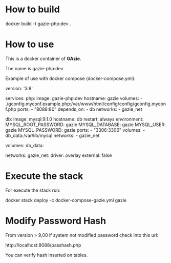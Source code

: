 # How to build

docker build -t gazie-php:dev .

# How to use

This is a docker container of __GAzie__.

The name is gazie-php:dev

Example of use with docker compose (docker-compose.yml):

version: '3.8'

services:
  php:
    image: gazie-php:dev
    hostname: gazie
    volumes:
      - ./gconfig.myconf.example.php:/var/www/html/config/config/gconfig.myconf.php
    ports:
      - "8088:80"
    depends_on:
      - db
    networks:
      - gazie_net

  db:
    image: mysql:9.1.0
    hostname: db
    restart: always
    environment:
      MYSQL_ROOT_PASSWORD: gazie
      MYSQL_DATABASE: gazie
      MYSQL_USER: gazie
      MYSQL_PASSWORD: gazie
    ports:
      - "3306:3306"
    volumes:
      - db_data:/var/lib/mysql
    networks:
      - gazie_net

volumes:
  db_data:

networks:
  gazie_net:
    driver: overlay
    external: false

# Execute the stack

For execute the stack run:

docker stack deploy -c docker-compose-gazie.yml gazie

# Modify Password Hash

From version > 9,00 if system not modified password check into this url:

http://localhost:8088/passhash.php

You can verify hash inserted on tables.

